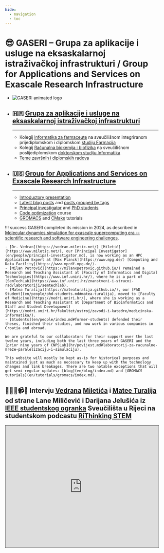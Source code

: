 ```yaml
---
hide:
  - navigation
  - toc
---
```


# 😎 GASERI – Grupa za aplikacije i usluge na eksaskalarnoj istraživačkoj infrastrukturi / **G**roup for **A**pplications and **S**ervices on **E**xascale **R**esearch **I**nfrastructure

<div class="grid cards" markdown>

- ![GASERI animated logo](images/gaseri-logo-animated.webp)

- ## 🇭🇷 [Grupa za aplikacije i usluge na eksaskalarnoj istraživačkoj infrastrukturi](hr/index.md)

    ---

    - Kolegij [Informatika za farmaceute](hr/nastava/kolegiji/INF-Pharma.md) na sveučilišnom integriranom prijediplomskom i diplomskom [studiju Farmacija](https://medri.uniri.hr/obrazovanje/studiji/integrirani-preddiplomski-i-diplomski-sveucilisni-studij/farmacija/)
    - Kolegij [Računalna biokemija i biofizika](hr/nastava/kolegiji/RBKBF.md) na sveučilišnom poslijediplomskom [doktorskom studiju Informatika](https://www.inf.uniri.hr/studiji/doktorski-studij)
    - [Teme završnih i diplomskih radova](hr/nastava/radovi/teme.md)

- ## 🇺🇸 [Group for Applications and Services on Exascale Research Infrastructure](en/index.md)

    ---

    - [Introductory presentation](en/introductory-presentation.md)
    - [Latest blog posts](en/blog/index.md) and [posts grouped by tags](en/blog/tags.md#academia)
    - [Principal investigator](en/people/principal-investigator.md) and [PhD students](en/people/phd-students.md)
    - [Code optimization](en/teaching/courses/CO.md) course
    - [GROMACS](en/tutorials/gromacs/index.md) and [CMake](en/tutorials/cmake-cross-supercomputer-make.md) tutorials

</div>

!!! success
    GASERI completed its mission in 2024, as described in [Molecular dynamics simulation for exascale supercomputing era -- scientific research and software engineering challenges](en/talks/2023-09-16-molecular-dynamics-simulation-for-exascale-supercomputing-era-scientific-research-and-software-engineering-challenges.md).

    - [Dr. Vedran](https://vedran.miletic.net/) [Miletić](https://www.miletic.net/), our [Principal Investigator](en/people/principal-investigator.md), is now working as an HPC Application Expert at [Max Planck](https://www.mpg.de/) [Computing and Data Facility](https://www.mpcdf.mpg.de/).
    - [Milan Petrović](https://milanxpetrovic.github.io/) remained a Research and Teaching Assistant at [Faculty of Informatics and Digital Technologies](https://www.inf.uniri.hr/), where he is a part of [SemTechLab](https://www.inf.uniri.hr/znanstveni-i-strucni-rad/laboratoriji/semtechlab).
    - [Matea Turalija](https://mateaturalija.github.io/), our [PhD Student](en/people/phd-students.md#matea-turalija), moved to [Faculty of Medicine](https://medri.uniri.hr/), where she is working as a Research and Teaching Assistant at [Department of Bioinformatics and Staff and Student Development](https://medri.uniri.hr/fakultet/ustroj/zavodi-i-katedre/medicinska-informatika/).
    - [Students](en/people/index.md#former-students) defended their theses, finished their studies, and now work in various companies in Croatia and abroad.

    We are grateful to our collaborators for their support over the last twelve years, including both the last three years of GASERI and the [prior nine years of CNPSLab](hr/povijest.md#laboratorij-za-racunalne-mreze-paralelizaciju-i-simulaciju).

    This website will mostly be kept as-is for historical purposes and maintained just as much as necessary to keep up with the technology changes and link breakages. There are two notable exceptions that will get semi-regular updates: [blog](en/blog/index.md) and [GROMACS tutorials](en/tutorials/gromacs/index.md).

## 👩😎😎📹👨 Intervju [Vedrana](https://vedran.miletic.net/) [Miletića](https://www.miletic.net/) i [Matee Turalija](https://mateaturalija.github.io/) od strane Lane Miličević i Darijana Jelušića iz [IEEE studentskog ogranka](https://www.ieee.hr/ieeesection/studentski_ogranci/rijeka) Sveučilišta u Rijeci na studentskom podcastu [RiThinking STEM](https://youtu.be/cI7_4eXsHjY?list=PL6xC_tdJMOhfYRHKrgyeD2cyaD4FXDYRc)

<iframe src="https://www.youtube.com/embed/cI7_4eXsHjY" title="YouTube video player" style="border: 1px solid black; width: 100%; height: 25rem" allow="accelerometer; autoplay; clipboard-write; encrypted-media; gyroscope; picture-in-picture" allowfullscreen></iframe>
